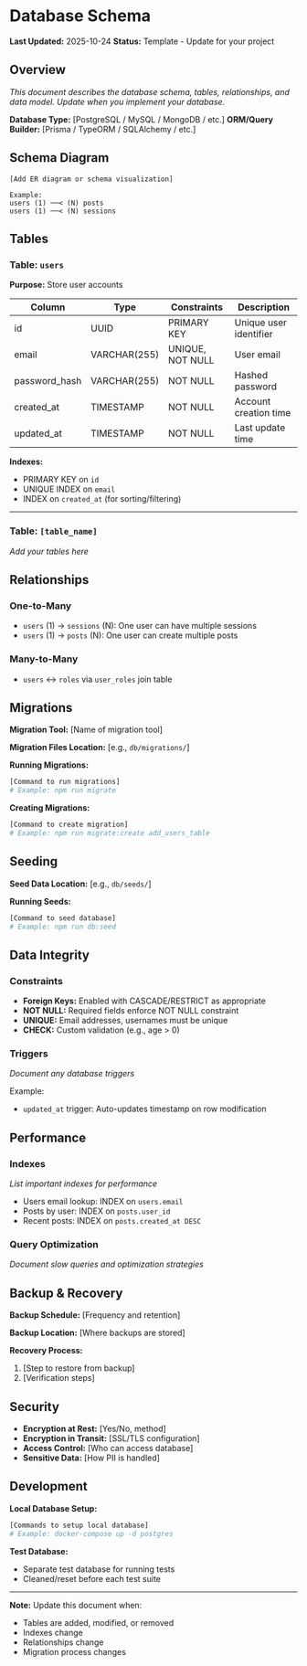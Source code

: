 # Database Schema

**Last Updated:** 2025-10-24
**Status:** Template - Update for your project

## Overview

*This document describes the database schema, tables, relationships, and data model. Update when you implement your database.*

**Database Type:** [PostgreSQL / MySQL / MongoDB / etc.]
**ORM/Query Builder:** [Prisma / TypeORM / SQLAlchemy / etc.]

## Schema Diagram

```
[Add ER diagram or schema visualization]

Example:
users (1) ──< (N) posts
users (1) ──< (N) sessions
```

## Tables

### Table: `users`

**Purpose:** Store user accounts

| Column | Type | Constraints | Description |
|--------|------|-------------|-------------|
| id | UUID | PRIMARY KEY | Unique user identifier |
| email | VARCHAR(255) | UNIQUE, NOT NULL | User email |
| password_hash | VARCHAR(255) | NOT NULL | Hashed password |
| created_at | TIMESTAMP | NOT NULL | Account creation time |
| updated_at | TIMESTAMP | NOT NULL | Last update time |

**Indexes:**
- PRIMARY KEY on `id`
- UNIQUE INDEX on `email`
- INDEX on `created_at` (for sorting/filtering)

---

### Table: `[table_name]`

*Add your tables here*

## Relationships

### One-to-Many

- `users` (1) → `sessions` (N): One user can have multiple sessions
- `users` (1) → `posts` (N): One user can create multiple posts

### Many-to-Many

- `users` ↔ `roles` via `user_roles` join table

## Migrations

**Migration Tool:** [Name of migration tool]

**Migration Files Location:** [e.g., `db/migrations/`]

**Running Migrations:**
```bash
[Command to run migrations]
# Example: npm run migrate
```

**Creating Migrations:**
```bash
[Command to create migration]
# Example: npm run migrate:create add_users_table
```

## Seeding

**Seed Data Location:** [e.g., `db/seeds/`]

**Running Seeds:**
```bash
[Command to seed database]
# Example: npm run db:seed
```

## Data Integrity

### Constraints

- **Foreign Keys:** Enabled with CASCADE/RESTRICT as appropriate
- **NOT NULL:** Required fields enforce NOT NULL constraint
- **UNIQUE:** Email addresses, usernames must be unique
- **CHECK:** Custom validation (e.g., age > 0)

### Triggers

*Document any database triggers*

Example:
- `updated_at` trigger: Auto-updates timestamp on row modification

## Performance

### Indexes

*List important indexes for performance*

- Users email lookup: INDEX on `users.email`
- Posts by user: INDEX on `posts.user_id`
- Recent posts: INDEX on `posts.created_at DESC`

### Query Optimization

*Document slow queries and optimization strategies*

## Backup & Recovery

**Backup Schedule:** [Frequency and retention]

**Backup Location:** [Where backups are stored]

**Recovery Process:**
1. [Step to restore from backup]
2. [Verification steps]

## Security

- **Encryption at Rest:** [Yes/No, method]
- **Encryption in Transit:** [SSL/TLS configuration]
- **Access Control:** [Who can access database]
- **Sensitive Data:** [How PII is handled]

## Development

**Local Database Setup:**
```bash
[Commands to setup local database]
# Example: docker-compose up -d postgres
```

**Test Database:**
- Separate test database for running tests
- Cleaned/reset before each test suite

---

**Note:** Update this document when:
- Tables are added, modified, or removed
- Indexes change
- Relationships change
- Migration process changes
